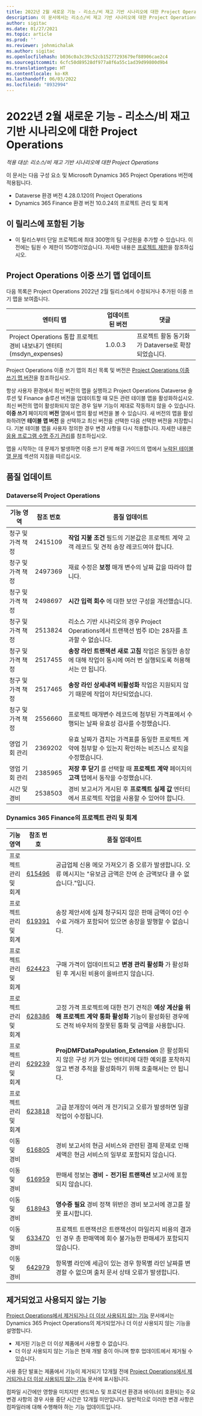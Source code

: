 ```yaml
---
title: 2022년 2월 새로운 기능 - 리소스/비 재고 기반 시나리오에 대한 Project Operations
description: 이 문서에서는 리소스/비 재고 기반 시나리오에 대한 Project Operations의 2022년 2월 릴리스에서 사용할 수 있는 품질 업데이트에 대한 정보를 제공합니다.
author: sigitac
ms.date: 01/27/2021
ms.topic: article
ms.prod: ''
ms.reviewer: johnmichalak
ms.author: sigitac
ms.openlocfilehash: b036c0a3c39c52cb15277293679ef88906cae2c4
ms.sourcegitcommit: 6cfc50d89528df977a8f6a55c1ad39d99800d9b4
ms.translationtype: HT
ms.contentlocale: ko-KR
ms.lasthandoff: 06/03/2022
ms.locfileid: "8932994"
---
```

# <a name="whats-new-february-2022---project-operations-for-resourcenon-stocked-based-scenarios"></a>2022년 2월 새로운 기능 - 리소스/비 재고 기반 시나리오에 대한 Project Operations

*적용 대상: 리소스/비 재고 기반 시나리오에 대한 Project Operations*

이 문서는 다음 구성 요소 및 Microsoft Dynamics 365 Project Operations 버전에 적용됩니다.

- Dataverse 환경 버전 4.28.0.120의 Project Operations
- Dynamics 365 Finance 환경 버전 10.0.24의 프로젝트 관리 및 회계

## <a name="features-included-in-this-release"></a>이 릴리스에 포함된 기능

- 이 릴리스부터 단일 프로젝트에 최대 300명의 팀 구성원을 추가할 수 있습니다. 이전에는 팀원 수 제한이 150명이었습니다. 자세한 내용은 [프로젝트 제한](../project-management/create-wbs.md#project-limitations)을 참조하십시오.

## <a name="project-operations-dual-write-map-updates"></a>Project Operations 이중 쓰기 맵 업데이트

다음 목록은 Project Operations 2022년 2월 릴리스에서 수정되거나 추가된 이중 쓰기 맵을 보여줍니다.

| 엔터티 맵 | 업데이트된 버전 | 댓글 |
| --- | --- | --- |
| Project Operations 통합 프로젝트 경비 내보내기 엔터티(msdyn\_expenses) | 1.0.0.3 | 프로젝트 활동 동기화가 Dataverse로 확장되었습니다. |

Project Operations 이중 쓰기 맵의 최신 목록 및 버전은 [Project Operations 이중 쓰기 맵 버전](../environment/resource-dual-write-maps.md)을 참조하십시오.

항상 사용자 환경에서 최신 버전의 맵을 실행하고 Project Operations Dataverse 솔루션 및 Finance 솔루션 버전을 업데이트할 때 모든 관련 테이블 맵을 활성화하십시오. 최신 버전의 맵이 활성화되지 않은 경우 일부 기능이 제대로 작동하지 않을 수 있습니다. **이중 쓰기** 페이지의 **버전** 열에서 맵의 활성 버전을 볼 수 있습니다. 새 버전의 맵을 활성화하려면 **테이블 맵 버전** 을 선택하고 최신 버전을 선택한 다음 선택한 버전을 저장합니다. 기본 테이블 맵을 사용자 정의한 경우 변경 사항을 다시 적용합니다. 자세한 내용은 [응용 프로그램 수명 주기 관리](/dynamics365/fin-ops-core/dev-itpro/data-entities/dual-write/app-lifecycle-management)를 참조하십시오.

맵을 시작하는 데 문제가 발생하면 이중 쓰기 문제 해결 가이드의 맵에서 [누락된 테이블 열 문제](/dynamics365/fin-ops-core/dev-itpro/data-entities/dual-write/dual-write-troubleshooting-finops-upgrades#missing-table-columns-issue-on-maps) 섹션의 지침을 따르십시오.

## <a name="quality-updates"></a>품질 업데이트

### <a name="project-operations-on-dataverse"></a>Dataverse의 Project Operations

| 기능 영역 | 참조 번호 | 품질 업데이트 |
| --- | --- | --- |
| 청구 및 가격 책정 | 2415109 | **작업 지불 조건** 필드의 기본값은 프로젝트 계약 고객 레코드 및 견적 송장 레코드여야 합니다. |
| 청구 및 가격 책정 | 2497369 | 재료 수정은 **보정** 매개 변수의 날짜 값을 따라야 합니다. |
| 청구 및 가격 책정 | 2498697 | **시간 입력 회수** 에 대한 보안 구성을 개선했습니다. |
| 청구 및 가격 책정 | 2513824 | 리소스 기반 시나리오의 경우 Project Operations에서 트랜잭션 범주 ID는 28자를 초과할 수 없습니다. |
| 청구 및 가격 책정 | 2517455 | **송장 라인 트랜잭션 새로 고침** 작업은 동일한 송장에 대해 작업이 동시에 여러 번 실행되도록 허용해서는 안 됩니다. |
| 청구 및 가격 책정 | 2517465 | **송장 라인 상세내역 비활성화** 작업은 지원되지 않기 때문에 작업이 차단되었습니다. |
| 청구 및 가격 책정 | 2556660 | 프로젝트 매개변수 레코드에 첨부된 가격표에서 수행되는 날짜 유효성 검사를 수정했습니다. |
| 영업 기회 관리 | 2369202 | 유효 날짜가 겹치는 가격표를 동일한 프로젝트 계약에 첨부할 수 있는지 확인하는 비즈니스 로직을 수정했습니다. |
| 영업 기회 관리 | 2385965 | **저장 후 닫기** 를 선택할 때 **프로젝트 계약** 페이지의 **고객** 탭에서 동작을 수정했습니다. |
| 시간 및 경비 | 2538503 | 경비 보고서가 게시된 후 **프로젝트 실제 값** 엔터티에서 프로젝트 작업을 사용할 수 있어야 합니다. |

### <a name="project-management-and-accounting-on-dynamics-365-finance"></a>Dynamics 365 Finance의 프로젝트 관리 및 회계

| 기능 영역 | 참조 번호 | 품질 업데이트 |
| --- | --- | --- |
| 프로젝트 관리 및 회계 | [615496](https://fix.lcs.dynamics.com/Issue/Details/?bugId=615496) | 공급업체 신용 메모 가져오기 중 오류가 발생합니다. 오류 메시지는 "유보금 금액은 잔여 순 금액보다 클 수 없습니다."입니다. |
| 프로젝트 관리 및 회계 | [619391](https://fix.lcs.dynamics.com/Issue/Details/?bugId=619391) | 송장 제안서에 실제 청구되지 않은 판매 금액이 0인 수수료 거래가 포함되어 있으면 송장을 발행할 수 없습니다. |
| 프로젝트 관리 및 회계 | [624423](https://fix.lcs.dynamics.com/Issue/Details/?bugId=624423) | 구매 가격이 업데이트되고 **변경 관리 활성화** 가 활성화된 후 게시된 비용이 올바르지 않습니다.|
| 프로젝트 관리 및 회계 | [628386](https://fix.lcs.dynamics.com/Issue/Details/?bugId=628386) | 고정 가격 프로젝트에 대한 전기 견적은 **예상 계산을 위해 프로젝트 계약 통화 활성화** 기능이 활성화된 경우에도 견적 바우처의 잘못된 통화 및 금액을 사용합니다. |
| 프로젝트 관리 및 회계 | [629239](https://fix.lcs.dynamics.com/Issue/Details/?bugId=629239) | **ProjDMFDataPopulation\_Extension** 은 활성화되지 않은 구성 키가 있는 엔터티에 대한 예외를 포착하지 않고 변경 추적을 활성화하기 위해 호출해서는 안 됩니다. |
| 프로젝트 관리 및 회계 | [623818](https://fix.lcs.dynamics.com/Issue/Details/?bugId=623818) | 고급 분개장이 여러 개 전기되고 오류가 발생하면 일괄 작업이 수정됩니다. |
| 이동 및 경비 | [616805](https://fix.lcs.dynamics.com/Issue/Details/?bugId=616805) | 경비 보고서의 현금 서비스와 관련된 결제 문제로 인해 세액은 현금 서비스의 일부로 포함되지 않습니다. |
| 이동 및 경비 | [616959](https://fix.lcs.dynamics.com/Issue/Details/?bugId=616959) | 판매세 정보는 **경비 - 전기된 트랜잭션** 보고서에 포함되지 않습니다. |
| 이동 및 경비 | [618943](https://fix.lcs.dynamics.com/Issue/Details/?bugId=618943) | **영수증 필요** 경비 정책 위반은 경비 보고서에 경고를 잘못 표시합니다. |
| 이동 및 경비 | [633470](https://fix.lcs.dynamics.com/Issue/Details/?bugId=633470) | 프로젝트 트랜잭션은 트랜잭션이 마일리지 비용의 결과인 경우 총 판매액에 회수 불가능한 판매세가 포함되지 않습니다. |
| 이동 및 경비 | [642979](https://fix.lcs.dynamics.com/Issue/Details/?bugId=642979) | 항목별 라인에 세금이 있는 경우 항목별 라인 날짜를 변경할 수 없으며 출처 문서 상태 오류가 발생합니다. |

## <a name="removed-and-deprecated-features"></a>제거되었고 사용되지 않는 기능

[Project Operations에서 제거되거나 더 이상 사용되지 않는 기능](removed-depreciated-features-project.md) 문서에서는 Dynamics 365 Project Operations의 제거되었거나 더 이상 사용되지 않는 기능을 설명합니다.

- 제거된 기능은 더 이상 제품에서 사용할 수 없습니다.
- 더 이상 사용되지 않는 기능은 현재 개발 중이 아니며 향후 업데이트에서 제거될 수 있습니다.

사용 중단 발표는 제품에서 기능이 제거되기 12개월 전에 [Project Operations에서 제거되거나 더 이상 사용되지 않는 기능](removed-depreciated-features-project.md) 문서에 표시됩니다.

컴파일 시간에만 영향을 미치지만 샌드박스 및 프로덕션 환경과 바이너리 호환되는 주요 변경 사항의 경우 사용 중단 시간은 12개월 미만입니다. 일반적으로 이러한 변경 사항은 컴파일러에 대해 수행해야 하는 기능 업데이트입니다.
